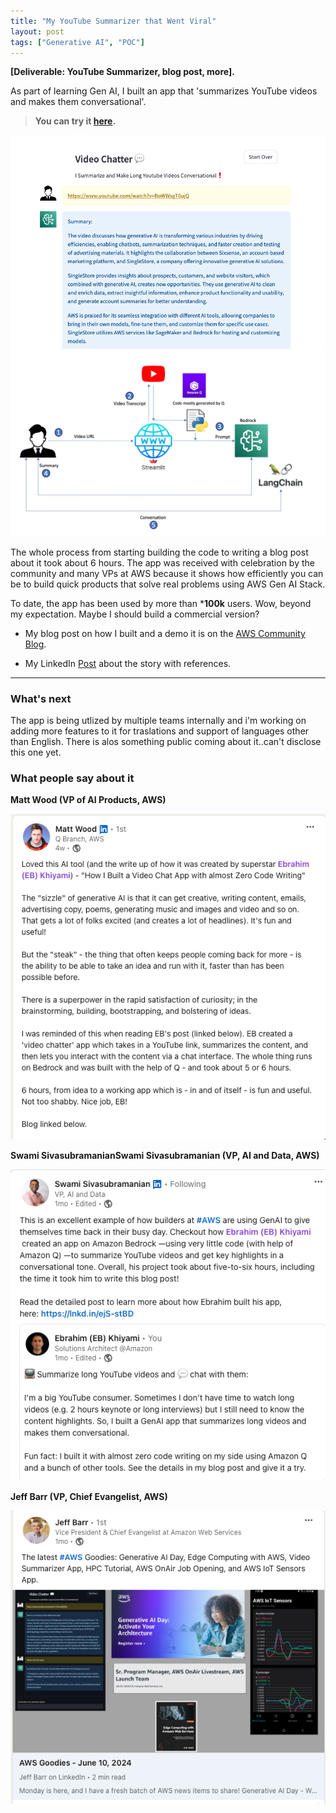 ```yaml
---
title: "My YouTube Summarizer that Went Viral"
layout: post
tags: ["Generative AI", "POC"]
---
```


**[Deliverable: YouTube Summarizer, blog post, more].**

As part of learning Gen AI, I built an app that 'summarizes YouTube videos and makes them conversational'.

> **You can try it [here](https://video-chat.streamlit.app/).**

  <img src="/assets/video-chat.png" alt="Video Chat App">

  <img src="/assets/yt.png" alt="Video Chat App">
  
  The whole process from starting building the code to writing a blog post about it took about 6 hours. The app was received with celebration by the community and many VPs at AWS because it shows how efficiently you can be to build quick products that solve real problems using AWS Gen AI Stack.

To date, the app has been used by more than ***100k** users. Wow, beyond my expectation. Maybe I should build a commercial version?

- My blog post on how I built and a demo it is on the [AWS Community Blog](https://community.aws/content/2hPtf0UuIXSLqJk5MKolbOoA7Qv/how-i-built-a-video-chatter-app-with-almost-zero-code?lang=en).

- My LinkedIn [Post](https://www.linkedin.com/in/eb-khiyami/recent-activity/all/) about the story with references.

***

### What's next

The app is being utlized by multiple teams internally and i'm working on adding more features to it for traslations and support of languages other than English. There is alos something public coming about it..can't disclose this one yet. 

### What people say about it

**Matt Wood (VP of AI Products, AWS)**

  <img src="/assets/video-chat-matt.png" alt="Video Chat App">

**Swami SivasubramanianSwami Sivasubramanian (VP, AI and Data, AWS)**

  <img src="/assets/video-chat-swami.png" alt="Video Chat App">

**Jeff Barr (VP, Chief Evangelist, AWS)**

  <img src="/assets/video-chat-jeff.png" alt="Video Chat App">
